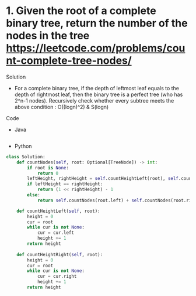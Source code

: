 # 1. Given the root of a complete binary tree, return the number of the nodes in the tree https://leetcode.com/problems/count-complete-tree-nodes/

Solution

- For a complete binary tree, if the depth of leftmost leaf equals to the depth of rightmost leaf, then the binary tree is a perfect tree (who has 2^n-1 nodes). Recursively check whether every subtree meets the above condition : O((logn)^2) & S(logn)

Code

- Java

```java

```

- Python

```python
class Solution:
    def countNodes(self, root: Optional[TreeNode]) -> int:
        if root is None:
            return 0
        leftHeight, rightHeight = self.countHeightLeft(root), self.countHeightRight(root)
        if leftHeight == rightHeight:
            return (1 << rightHeight) - 1
        else:
            return self.countNodes(root.left) + self.countNodes(root.right) + 1

    def countHeightLeft(self, root):
        height = 0
        cur = root
        while cur is not None:
            cur = cur.left
            height += 1
        return height
    
    def countHeightRight(self, root):
        height = 0
        cur = root
        while cur is not None:
            cur = cur.right
            height += 1
        return height
```